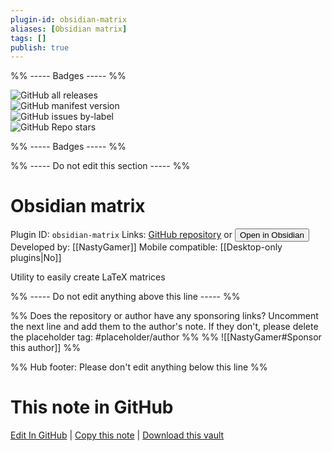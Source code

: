 ```yaml
---
plugin-id: obsidian-matrix
aliases: [Obsidian matrix]
tags: []
publish: true
---
```


%% ----- Badges ----- %%

![GitHub all releases](https://img.shields.io/github/downloads/NastyGamer/obsidian-matrix/total?color=573E7A&logo=github&style=for-the-badge)  
![GitHub manifest version](https://img.shields.io/github/manifest-json/v/NastyGamer/obsidian-matrix?color=573E7A&logo=github&style=for-the-badge)  
![GitHub issues by-label](https://img.shields.io/github/issues/NastyGamer/obsidian-matrix/help%20wanted?color=573E7A&logo=github&style=for-the-badge)  
![GitHub Repo stars](https://img.shields.io/github/stars/NastyGamer/obsidian-matrix?color=573E7A&logo=github&style=for-the-badge)

%% ----- Badges ----- %%

%% ----- Do not edit this section ----- %%

# Obsidian matrix

Plugin ID: `obsidian-matrix`
Links: [GitHub repository](https://github.com/NastyGamer/obsidian-matrix) or [<button id=HH>Open in Obsidian</button>](obsidian://show-plugin?id=obsidian-matrix)
Developed by: [[NastyGamer]]
Mobile compatible: [[Desktop-only plugins|No]]

Utility to easily create LaTeX matrices

%% ----- Do not edit anything above this line ----- %%

%% Does the repository or author have any sponsoring links? Uncomment the next line and add them to the author's note. If they don't, please delete the placeholder tag: #placeholder/author %%
%% ![[NastyGamer#Sponsor this author]] %%

%% Hub footer: Please don't edit anything below this line %%

# This note in GitHub

<span class="git-footer">[Edit In GitHub](https://github.dev/obsidian-community/obsidian-hub/blob/main/02%20-%20Community%20Expansions/02.05%20All%20Community%20Expansions/Plugins/obsidian-matrix.md "git-hub-edit-note") | [Copy this note](https://raw.githubusercontent.com/obsidian-community/obsidian-hub/main/02%20-%20Community%20Expansions/02.05%20All%20Community%20Expansions/Plugins/obsidian-matrix.md "git-hub-copy-note") | [Download this vault](https://github.com/obsidian-community/obsidian-hub/archive/refs/heads/main.zip "git-hub-download-vault") </span>
